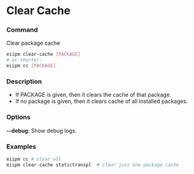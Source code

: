 # Clear Cache

### Command

Clear package cache

```bash
eiipm clear-cache [PACKAGE]
# or shorter:
eiipm cc [PACKAGE]
```

### Description

- If PACKAGE is given, then it clears the cache of that package.
- If no package is given, then it clears cache of all installed packages.

### Options

**--debug**: Show debug logs.

### Examples

```bash
eiipm cc # clear all
eiipm clear-cache statictranspl  # clear just one package cache
```
